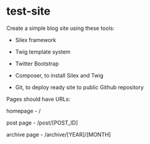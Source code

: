 # test-site

Create a simple blog site using these tools:

- Silex framework

- Twig template system

- Twitter Bootstrap

- Composer, to install Silex and Twig

- Git, to deploy ready site to public Github repository

Pages should have URLs:

homepage - /

post page - /post/[POST_ID]

archive page - /archive/[YEAR]/[MONTH]